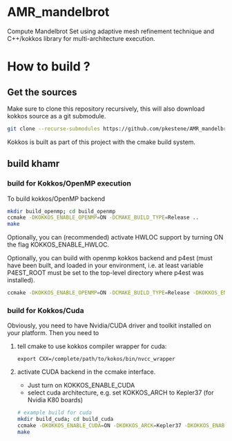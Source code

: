 # AMR_mandelbrot

Compute Mandelbrot Set using adaptive mesh refinement technique and C++/kokkos library for multi-architecture execution.

# How to build ?

## Get the sources

Make sure to clone this repository recursively, this will also download kokkos source as a git submodule.

```bash
git clone --recurse-submodules https://github.com/pkestene/AMR_mandelbrot.git
```

Kokkos is built as part of this project with the cmake build system.

## build khamr

### build for Kokkos/OpenMP execution

To build kokkos/OpenMP backend

```bash
mkdir build_openmp; cd build_openmp
ccmake -DKOKKOS_ENABLE_OPENMP=ON -DCMAKE_BUILD_TYPE=Release ..
make
```

Optionally, you can (recommended) activate HWLOC support by turning ON the flag KOKKOS_ENABLE_HWLOC.

Optionally, you can build with openmp kokkos backend and p4est (must have been built, and loaded in your environment, i.e. at least variable P4EST_ROOT must be set to the top-level directory where p4est was installed).

```bash
ccmake -DKOKKOS_ENABLE_OPENMP=ON -DCMAKE_BUILD_TYPE=Release -DKOKKOS_ENABLE_HWLOC=ON ..
```

### build for Kokkos/Cuda

Obviously, you need to have Nvidia/CUDA driver and toolkit installed on your platform.
Then you need to

 1. tell cmake to use kokkos compiler wrapper for cuda:
 
    ```shell
    export CXX=/complete/path/to/kokos/bin/nvcc_wrapper
    ```
    
 2. activate CUDA backend in the ccmake interface. 
    * Just turn on KOKKOS_ENABLE_CUDA 
    * select cuda architecture, e.g. set KOKKOS_ARCH to Kepler37 (for Nvidia K80 boards)
    
    ```bash
    # example build for cuda
    mkdir build_cuda; cd build_cuda
    ccmake -DKOKKOS_ENABLE_CUDA=ON -DKOKKOS_ARCK=Kepler37 -DKOKKOS_ENABLE_CUDA_LAMBDA=ON -DKOKKOS_ENABLE_HWLOC=ON ..
    make
    ```



